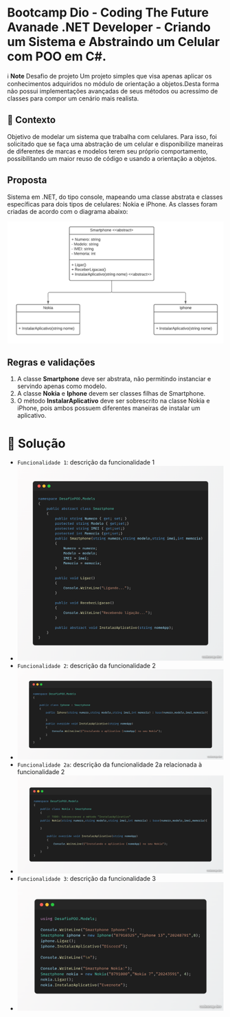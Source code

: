 # Bootcamp Dio - Coding The Future Avanade .NET Developer - Criando um Sistema e Abstraindo um Celular com POO em C#.

 ℹ️ **Note** Desafio de projeto
Um projeto simples que visa apenas aplicar os conhecimentos adquiridos no módulo de orientação a objetos.Desta forma não possui implementações avançadas de seus métodos ou acressímo de classes para compor um cenário mais realista. 

## 🎯 Contexto
Objetivo de  modelar um sistema que trabalha com celulares. Para isso, foi solicitado que se faça uma abstração de um celular e disponibilize maneiras de diferentes de  marcas e modelos terem seu próprio comportamento, possibilitando um maior reuso de código e usando a orientação a objetos.

## Proposta
Sistema em .NET, do tipo console, mapeando uma classe abstrata e classes específicas para dois tipos de celulares: Nokia e iPhone. 
As classes foram criadas de acordo com o diagrama abaixo:

![Diagrama classes](Imagens/diagrama.png)

## Regras e validações
1. A classe **Smartphone** deve ser abstrata, não permitindo instanciar e servindo apenas como modelo.
2. A classe **Nokia** e **Iphone** devem ser classes filhas de Smartphone.
3. O método **InstalarAplicativo** deve ser sobrescrito na classe Nokia e iPhone, pois ambos possuem diferentes maneiras de instalar um aplicativo.

# :hammer: Solução

- `Funcionalidade 1`: descrição da funcionalidade 1
- ![image](https://github.com/AdrianoProfileAdsCloud/Bootcamp-Dio-Coding-The-Future-Avanade-DotNet-Developer-Sistema-Celulares-POO/blob/main/Imagens/class%20Smartphone.png)
- `Funcionalidade 2`: descrição da funcionalidade 2
-  ![image](https://github.com/AdrianoProfileAdsCloud/Bootcamp-Dio-Coding-The-Future-Avanade-DotNet-Developer-Sistema-Celulares-POO/blob/main/Imagens/class%20Iphone.png)
- `Funcionalidade 2a`: descrição da funcionalidade 2a relacionada à funcionalidade 2
- ![image](https://github.com/AdrianoProfileAdsCloud/Bootcamp-Dio-Coding-The-Future-Avanade-DotNet-Developer-Sistema-Celulares-POO/blob/main/Imagens/class%20Nokia.png)
- `Funcionalidade 3`: descrição da funcionalidade 3
- ![image](https://github.com/AdrianoProfileAdsCloud/Bootcamp-Dio-Coding-The-Future-Avanade-DotNet-Developer-Sistema-Celulares-POO/blob/main/Imagens/ProgramCS.png)

